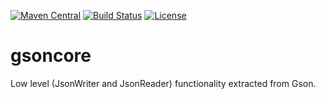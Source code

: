 [![Maven Central](https://img.shields.io/maven-central/v/com.github.gv2011/gsoncore.svg)](https://repo1.maven.org/maven2/com/github/gv2011/gsoncore/)
[![Build Status](https://app.travis-ci.com/gv2011/gsoncore.svg?branch=dev)](https://app.travis-ci.com/gv2011/gsoncore)
[![License](https://img.shields.io/badge/License-Apache%202.0-blue.svg)](https://opensource.org/licenses/Apache-2.0)

# gsoncore

Low level (JsonWriter and JsonReader) functionality extracted from  Gson.


